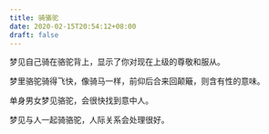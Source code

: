 ```yaml
---
title: 骑骆驼
date: 2020-02-15T20:54:12+08:00
draft: false
---
```


梦见自己骑在骆驼背上，显示了你对现在上级的尊敬和服从。

梦里骆驼骑得飞快，像骑马一样，前仰后合来回颠簸，则含有性的意味。

单身男女梦见骆驼，会很快找到意中人。

梦见与人一起骑骆驼，人际关系会处理很好。

